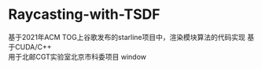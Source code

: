 # Raycasting-with-TSDF
基于2021年ACM TOG上谷歌发布的starline项目中，渲染模块算法的代码实现
基于CUDA/C++  
用于北邮CGT实验室北京市科委项目
window
